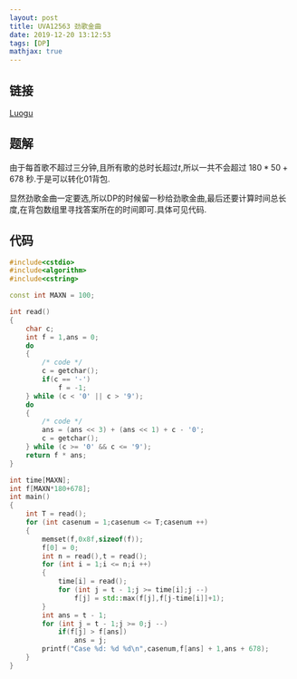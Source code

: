 ```yaml
---
layout: post
title: UVA12563 劲歌金曲
date: 2019-12-20 13:12:53
tags: [DP]
mathjax: true
---
```


## 链接

[Luogu](https://www.luogu.com.cn/problem/UVA12563)  

## 题解

由于每首歌不超过三分钟,且所有歌的总时长超过$t$,所以一共不会超过 $180*50+678$ 秒.于是可以转化01背包.  

显然劲歌金曲一定要选,所以DP的时候留一秒给劲歌金曲,最后还要计算时间总长度,在背包数组里寻找答案所在的时间即可.具体可见代码.

## 代码

```cpp
#include<cstdio>
#include<algorithm>
#include<cstring>

const int MAXN = 100;

int read()
{
    char c;
    int f = 1,ans = 0;
    do
    {
        /* code */
        c = getchar();
        if(c == '-')
            f = -1;
    } while (c < '0' || c > '9');
    do
    {
        /* code */
        ans = (ans << 3) + (ans << 1) + c - '0';
        c = getchar();
    } while (c >= '0' && c <= '9');
    return f * ans;
}

int time[MAXN];
int f[MAXN*180+678];
int main()
{
    int T = read();
    for (int casenum = 1;casenum <= T;casenum ++)
    {
        memset(f,0x8f,sizeof(f));
        f[0] = 0;
        int n = read(),t = read();
        for (int i = 1;i <= n;i ++)
        {
            time[i] = read();
            for (int j = t - 1;j >= time[i];j --)
                f[j] = std::max(f[j],f[j-time[i]]+1);
        }
        int ans = t - 1;
        for (int j = t - 1;j >= 0;j --)
            if(f[j] > f[ans])
                ans = j;
        printf("Case %d: %d %d\n",casenum,f[ans] + 1,ans + 678);
    }
}
```

